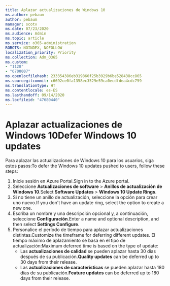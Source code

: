 ```yaml
---
title: Aplazar actualizaciones de Windows 10
ms.author: pebaum
author: pebaum
manager: scotv
ms.date: 07/23/2020
ms.audience: Admin
ms.topic: article
ms.service: o365-administration
ROBOTS: NOINDEX, NOFOLLOW
localization_priority: Priority
ms.collection: Adm_O365
ms.custom:
- "1128"
- "6700007"
ms.openlocfilehash: 233354386eb319860f25b3929b6be528438cc865
ms.sourcegitcommit: c6692ce0fa1358ec3529e59ca0ecdfdea4cdc759
ms.translationtype: HT
ms.contentlocale: es-ES
ms.lasthandoff: 09/14/2020
ms.locfileid: "47680440"
---
```

# <a name="defer-windows-10-updates"></a><span data-ttu-id="9074b-102">Aplazar actualizaciones de Windows 10</span><span class="sxs-lookup"><span data-stu-id="9074b-102">Defer Windows 10 updates</span></span>

<span data-ttu-id="9074b-103">Para aplazar las actualizaciones de Windows 10 para los usuarios, siga estos pasos:</span><span class="sxs-lookup"><span data-stu-id="9074b-103">To defer the Windows 10 updates pushed to users, follow these steps:</span></span>

1. <span data-ttu-id="9074b-104">Inicie sesión en Azure Portal.</span><span class="sxs-lookup"><span data-stu-id="9074b-104">Sign in to the Azure portal.</span></span>
2. <span data-ttu-id="9074b-105">Seleccione **Actualizaciones de software**  >  **Anillos de actualización de Windows 10**.</span><span class="sxs-lookup"><span data-stu-id="9074b-105">Select  **Software Updates**  >  **Windows 10 Update Rings**.</span></span>
3. <span data-ttu-id="9074b-106">Si no tiene un anillo de actualización, seleccione la opción para crear uno nuevo.</span><span class="sxs-lookup"><span data-stu-id="9074b-106">If you don't have an update ring, select the option to create a new one.</span></span>
4. <span data-ttu-id="9074b-107">Escriba un nombre y una descripción opcional y, a continuación, seleccione **Configuración**.</span><span class="sxs-lookup"><span data-stu-id="9074b-107">Enter a name and optional description, and then select  **Settings Configure**.</span></span>
5. <span data-ttu-id="9074b-108">Personalice el período de tiempo para aplazar actualizaciones distintas.</span><span class="sxs-lookup"><span data-stu-id="9074b-108">Customize the timeframe for deferring different updates.</span></span> <span data-ttu-id="9074b-109">El tiempo máximo de aplazamiento se basa en el tipo de actualización:</span><span class="sxs-lookup"><span data-stu-id="9074b-109">Maximum deferred time is based on the type of update:</span></span>
    - <span data-ttu-id="9074b-110">Las **actualizaciones de calidad** se pueden aplazar hasta 30 días después de su publicación.</span><span class="sxs-lookup"><span data-stu-id="9074b-110">**Quality updates**  can be deferred up to 30 days from their release.</span></span>
    - <span data-ttu-id="9074b-111">Las **actualizaciones de características** se pueden aplazar hasta 180 días de su publicación.</span><span class="sxs-lookup"><span data-stu-id="9074b-111">**Feature updates**  can be deferred up to 180 days from their release.</span></span>
